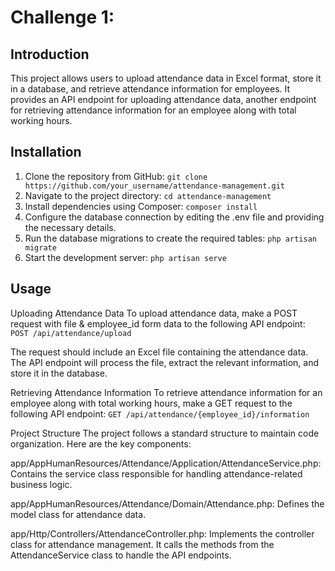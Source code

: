 

# Challenge 1: 

## Introduction
This project allows users to upload attendance data in Excel format, store it in a database, and retrieve attendance information for employees. It provides an API endpoint for uploading attendance data, another endpoint for retrieving attendance information for an employee along with total working hours.


## Installation
1. Clone the repository from GitHub:
    ``` git clone https://github.com/your_username/attendance-management.git ```
2. Navigate to the project directory:
    ``` cd attendance-management ```
3. Install dependencies using Composer:
    ``` composer install ```
4. Configure the database connection by editing the .env file and providing the necessary details.
5. Run the database migrations to create the required tables:
    ``` php artisan migrate ```
6. Start the development server:
    ``` php artisan serve ```



## Usage

Uploading Attendance Data
To upload attendance data, make a POST request with file & employee_id form data to the following API endpoint:
  ``` POST /api/attendance/upload ```

 The request should include an Excel file containing the attendance data. The API endpoint will process the file, extract the relevant information, and store it in the database.


Retrieving Attendance Information
To retrieve attendance information for an employee along with total working hours, make a GET request to the following API endpoint:
  ``` GET /api/attendance/{employee_id}/information ```



Project Structure
The project follows a standard structure to maintain code organization. Here are the key components:

app/AppHumanResources/Attendance/Application/AttendanceService.php: Contains the service class responsible for handling attendance-related business logic.

app/AppHumanResources/Attendance/Domain/Attendance.php: Defines the model class for attendance data.

app/Http/Controllers/AttendanceController.php: Implements the controller class for attendance management. It calls the methods from the AttendanceService class to handle the API endpoints.
